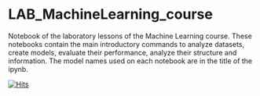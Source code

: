 # LAB_MachineLearning_course
Notebook of the laboratory lessons of the Machine Learning course. These notebooks contain the main introductory commands to analyze datasets, create models, evaluate their performance, analyze their structure and information. The model names used on each notebook are in the title of the ipynb.

[![Hits](https://hits.seeyoufarm.com/api/count/incr/badge.svg?url=https%3A%2F%2Fgithub.com%2FCristianCosci%2FBorutaPy_Feature_Selection_BTC_dataset&count_bg=%23880ED0&title_bg=%23555555&icon=proto-dot-io.svg&icon_color=%23E7E7E7&title=visite&edge_flat=false)](https://hits.seeyoufarm.com)
